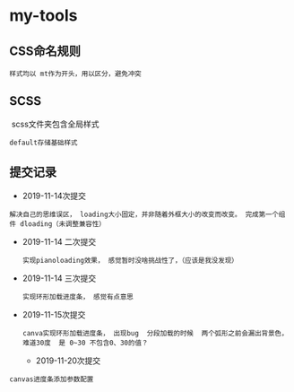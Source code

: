# my-tools

## CSS命名规则

```
样式均以 mt作为开头，用以区分，避免冲突	
```



## SCSS

​	scss文件夹包含全局样式

```
default存储基础样式
```

## 提交记录

- 2019-11-14次提交 

```
解决自己的思维误区， loading大小固定，并非随着外框大小的改变而改变。 完成第一个组件 dloading（未调整兼容性）
```

- 2019-11-14  二次提交

  ```
  实现pianoloading效果， 感觉暂时没啥挑战性了，（应该是我没发现）
  ```


- 2019-11-14 三次提交

  ```
  实现环形加载进度条， 感觉有点意思
  ```

- 2019-11-15次提交

  ```
  canva实现环形加载进度条， 出现bug  分段加载的时候  两个弧形之前会漏出背景色， 难道30度  是 0~30 不包含0、30的值？
  ```

  - 2019-11-20次提交
  
    

```
canvas进度条添加参数配置
```

